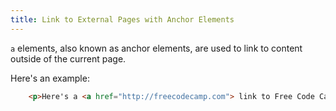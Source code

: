 ```yaml
---
title: Link to External Pages with Anchor Elements
---
```

`a` elements, also known as anchor elements, are used to link to content outside of the current page.

Here's an example:

```html
    <p>Here's a <a href="http://freecodecamp.com"> link to Free Code Camp</a> for you to follow.</p>
```
